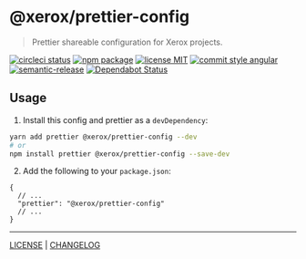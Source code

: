 # @xerox/prettier-config

> Prettier shareable configuration for Xerox projects.

[![circleci status][circleci-badge]][circleci-link]
[![npm package][npm-badge]][npm-link]
[![license MIT][license-badge]][license-link]
[![commit style angular][commit-style-badge]][commit-style-link]
[![semantic-release][semantic-release-badge]][semantic-release-link]
[![Dependabot Status][dependabot-badge]][dependabot-link]

## Usage
1. Install this config and prettier as a `devDependency`:
```bash
yarn add prettier @xerox/prettier-config --dev
# or
npm install prettier @xerox/prettier-config --save-dev
```
2. Add the following to your `package.json`:
```jsonc
{
  // ...
  "prettier": "@xerox/prettier-config"
  // ...
}
```

---
[LICENSE][license-link] | [CHANGELOG][changelog-link]

[license-link]: ../../LICENSE
[changelog-link]: ./CHANGELOG.md

[circleci-badge]: https://flat.badgen.net/circleci/github/xeroxinteractive/config/master
[circleci-link]: https://circleci.com/gh/xeroxinteractive/config/tree/master

[npm-badge]: https://flat.badgen.net/npm/v/@xerox/prettier-config?color=cyan
[npm-link]: https://www.npmjs.com/package/@xerox/prettier-config

[license-badge]: https://flat.badgen.net/badge/license/MIT

[commit-style-badge]: https://flat.badgen.net/badge/commit%20style/angular/purple
[commit-style-link]: https://github.com/angular/angular.js/blob/master/DEVELOPERS.md#-git-commit-guidelines

[semantic-release-badge]: https://flat.badgen.net/badge/%20%20%F0%9F%93%A6%F0%9F%9A%80/semantic%20release/e10079
[semantic-release-link]: https://github.com/semantic-release/semantic-release

[dependabot-badge]: https://flat.badgen.net/dependabot/xeroxinteractive/config?icon=dependabot
[dependabot-link]: https://dependabot.com